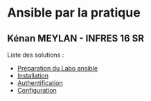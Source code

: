 # Ansible par la pratique
## Kénan MEYLAN - INFRES 16 SR

Liste des solutions : 
- [Préparation du Labo ansible](Solutions/Labo/Soluce.md)
- [Installation](Solutions/Installation/Soluce.md) 
- [Authentification](Solutions/Authentification/Soluce.md) 
- [Configuration](Solutions/Configuration/Soluce.md)
